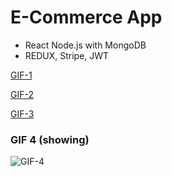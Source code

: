 # E-Commerce App 
- React Node.js with MongoDB
- REDUX, Stripe, JWT


[GIF-1](https://i.ibb.co/68bH1N8/222-min.gif)

[GIF-2](https://i.ibb.co/dQyMQp5/file2.gif)

[GIF-3](https://i.ibb.co/1LkDNqQ/file3.gif)

### GIF 4 (showing)
![GIF-4](https://i.ibb.co/920ZhS4/n5.gif)


